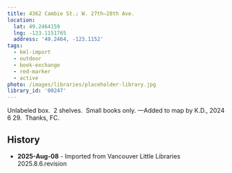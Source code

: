 ```yaml
---
title: 4362 Cambie St.; W. 27th—28th Ave.
location:
  lat: 49.2464159
  lng: -123.1151765
  address: '49.2464, -123.1152'
tags:
  - kml-import
  - outdoor
  - book-exchange
  - red-marker
  - active
photo: /images/libraries/placeholder-library.jpg
library_id: '00247'
---
```

Unlabeled box.  2 shelves.  Small books only.
—Added to map by K.D., 2024 6 29.  Thanks, FC.

## History
- **2025-Aug-08** - Imported from Vancouver Little Libraries 2025.8.6.revision
